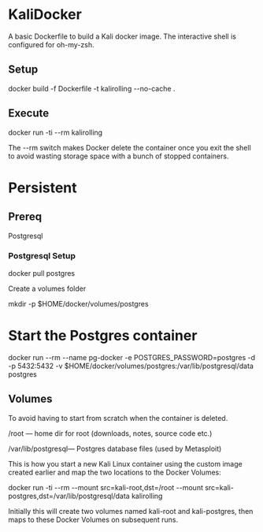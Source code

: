 # KaliDocker

A basic Dockerfile to build a Kali docker image. The interactive shell is configured for oh-my-zsh.

## Setup

docker build -f Dockerfile -t kalirolling --no-cache .

## Execute

docker run -ti --rm kalirolling

The --rm switch makes Docker delete the container once you exit the shell to avoid wasting storage space with a bunch of stopped containers.

# Persistent

## Prereq

Postgresql

### Postgresql Setup

docker pull postgres

Create a volumes folder

mkdir -p $HOME/docker/volumes/postgres

# Start the Postgres container
docker run --rm --name pg-docker -e POSTGRES_PASSWORD=postgres -d -p 5432:5432 -v $HOME/docker/volumes/postgres:/var/lib/postgresql/data postgres

## Volumes

To avoid having to start from scratch when the container is deleted.

/root — home dir for root (downloads, notes, source code etc.)

/var/lib/postgresql— Postgres database files (used by Metasploit)

This is how you start a new Kali Linux container using the custom image created earlier and map the two locations to the Docker Volumes:

docker run -ti --rm --mount src=kali-root,dst=/root --mount src=kali-postgres,dst=/var/lib/postgresql/data kalirolling

Initially this will create two volumes named kali-root and kali-postgres, then maps to these Docker Volumes on subsequent runs.

